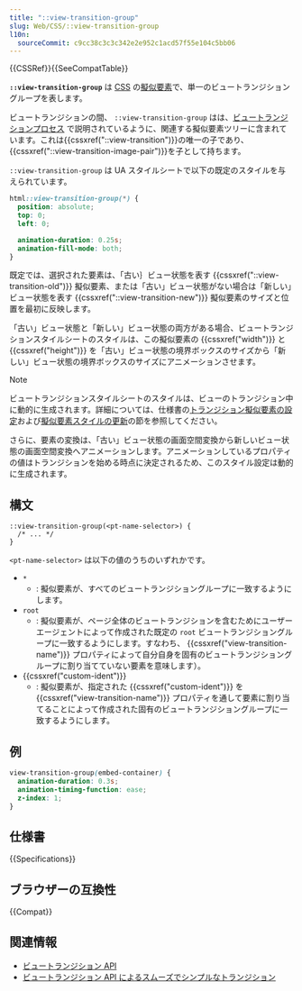 ```yaml
---
title: "::view-transition-group"
slug: Web/CSS/::view-transition-group
l10n:
  sourceCommit: c9cc38c3c3c342e2e952c1acd57f55e104c5bb06
---
```


{{CSSRef}}{{SeeCompatTable}}

**`::view-transition-group`** は [CSS](/ja/docs/Web/CSS) の[擬似要素](/ja/docs/Web/CSS/Pseudo-elements)で、単一のビュートランジショングループを表します。

ビュートランジションの間、 `::view-transition-group` はは、[ビュートランジションプロセス](/ja/docs/Web/API/View_Transitions_API#the_view_transition_process) で説明されているように、関連する擬似要素ツリーに含まれています。これは{{cssxref("::view-transition")}}の唯一の子であり、{{cssxref("::view-transition-image-pair")}}を子として持ちます。

`::view-transition-group` は UA スタイルシートで以下の既定のスタイルを与えられています。

```css
html::view-transition-group(*) {
  position: absolute;
  top: 0;
  left: 0;

  animation-duration: 0.25s;
  animation-fill-mode: both;
}
```

既定では、選択された要素は、「古い｝ビュー状態を表す {{cssxref("::view-transition-old")}} 擬似要素、または「古い」ビュー状態がない場合は「新しい」ビュー状態を表す {{cssxref("::view-transition-new")}} 擬似要素のサイズと位置を最初に反映します。

「古い」ビュー状態と「新しい」ビュー状態の両方がある場合、ビュートランジションスタイルシートのスタイルは、この擬似要素の {{cssxref("width")}} と {{cssxref("height")}} を「古い」ビュー状態の境界ボックスのサイズから「新しい」ビュー状態の境界ボックスのサイズにアニメーションさせます。

> [!NOTE]
> ビュートランジションスタイルシートのスタイルは、ビューのトランジション中に動的に生成されます。詳細については、仕様書の[トランジション擬似要素の設定](https://drafts.csswg.org/css-view-transitions-1/#setup-transition-pseudo-elements)および[擬似要素スタイルの更新](https://drafts.csswg.org/css-view-transitions-1/#update-pseudo-element-styles)の節を参照してください。

さらに、要素の変換は、「古い」ビュー状態の画面空間変換から新しいビュー状態の画面空間変換へアニメーションします。アニメーションしているプロパティの値はトランジションを始める時点に決定されるため、このスタイル設定は動的に生成されます。

## 構文

```css-nolint
::view-transition-group(<pt-name-selector>) {
  /* ... */
}
```

`<pt-name-selector>` は以下の値のうちのいずれかです。

- `*`
  - : 擬似要素が、すべてのビュートランジショングループに一致するようにします。
- `root`
  - : 擬似要素が、ページ全体のビュートランジションを含むためにユーザーエージェントによって作成された既定の `root` ビュートランジショングループに一致するようにします。すなわち、 {{cssxref("view-transition-name")}} プロパティによって自分自身を固有のビュートランジショングループに割り当てていない要素を意味します）。
- {{cssxref("custom-ident")}}
  - : 擬似要素が、指定された {{cssxref("custom-ident")}} を {{cssxref("view-transition-name")}} プロパティを通して要素に割り当てることによって作成された固有のビュートランジショングループに一致するようにします。

## 例

```css
view-transition-group(embed-container) {
  animation-duration: 0.3s;
  animation-timing-function: ease;
  z-index: 1;
}
```

## 仕様書

{{Specifications}}

## ブラウザーの互換性

{{Compat}}

## 関連情報

- [ビュートランジション API](/ja/docs/Web/API/View_Transitions_API)
- [ビュートランジション API によるスムーズでシンプルなトランジション](https://developer.chrome.com/docs/web-platform/view-transitions/)
